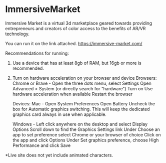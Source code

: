 # ImmersiveMarket
Immersive Market is a virtual 3d marketplace geared towards providing entrepreneurs and creators of color access to the benefits of AR/VR technology.

You can run it on the link attached. https://immersive-market.com/

Recommendations for running:
1. Use a device that has at least 8gb of RAM, but 16gb or more is recommended.

2. Turn on hardware acceleration on your browser and device
    Browsers:
    Chrome or Brave - Open the three dots menu, select Settings
    Open Advanced > System (or directly search for “hardware”)
    Turn on Use hardware acceleration when available
    Restart the browser

    Devices: 
    Mac -
    Open System Preferences
    Open Battery
    Uncheck the box for Automatic graphics switching. This will keep the dedicated graphics card always in use when applicable.

    Windows -
    Left click anywhere on the desktop and select Display Options
    Scroll down to find the Graphics Settings link
    Under Choose an app to set preference select Chrome or your browser of choice
    Click on the app and click Options
    Under Set graphics preference, choose High Performance and click Save

*Live site does not yet include animated characters. 
